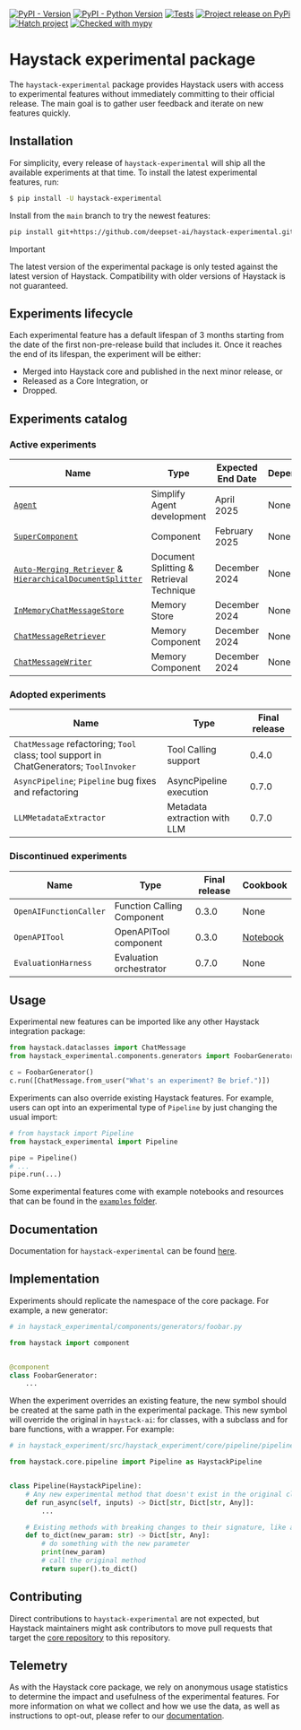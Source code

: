 [![PyPI - Version](https://img.shields.io/pypi/v/haystack-experimental.svg)](https://pypi.org/project/haystack-experimental)
[![PyPI - Python Version](https://img.shields.io/pypi/pyversions/haystack-experimental.svg)](https://pypi.org/project/haystack-experimental)
[![Tests](https://github.com/deepset-ai/haystack-experimental/actions/workflows/tests.yml/badge.svg)](https://github.com/deepset-ai/haystack-experimental/actions/workflows/tests.yml)
[![Project release on PyPi](https://github.com/deepset-ai/haystack-experimental/actions/workflows/pypi_release.yml/badge.svg)](https://github.com/deepset-ai/haystack-experimental/actions/workflows/pypi_release.yml)
[![Hatch project](https://img.shields.io/badge/%F0%9F%A5%9A-Hatch-4051b5.svg)](https://github.com/pypa/hatch)
[![Checked with mypy](https://www.mypy-lang.org/static/mypy_badge.svg)](https://mypy-lang.org/)

# Haystack experimental package

The `haystack-experimental` package provides Haystack users with access to experimental features without immediately
committing to their official release. The main goal is to gather user feedback and iterate on new features quickly.

## Installation

For simplicity, every release of `haystack-experimental` will ship all the available experiments at that time. To
install the latest experimental features, run:

```sh
$ pip install -U haystack-experimental
```

Install from the `main` branch to try the newest features:
```sh
pip install git+https://github.com/deepset-ai/haystack-experimental.git@main
```

> [!IMPORTANT]
> The latest version of the experimental package is only tested against the latest version of Haystack. Compatibility
> with older versions of Haystack is not guaranteed.

## Experiments lifecycle

Each experimental feature has a default lifespan of 3 months starting from the date of the first non-pre-release build
that includes it. Once it reaches the end of its lifespan, the experiment will be either:

- Merged into Haystack core and published in the next minor release, or
- Released as a Core Integration, or
- Dropped.

## Experiments catalog

### Active experiments

| Name                                                                | Type                                     | Expected End Date | Dependencies | Cookbook                                                                                                                                                                                                                                                               | Discussion                                                                     |
|---------------------------------------------------------------------|------------------------------------------|-------------------|--------------|------------------------------------------------------------------------------------------------------------------------------------------------------------------------------------------------------------------------------------------------------------------------|--------------------------------------------------------------------------------|
| [`Agent`][1]                                                        | Simplify Agent development               | April 2025        | None         | <a href="https://colab.research.google.com/github/deepset-ai/haystack-cookbook/blob/main/notebooks/github_issue_resolver_agent.ipynb" target="_parent"><img src="https://colab.research.google.com/assets/colab-badge.svg" alt="Open In Colab"/>                       | [Discuss](https://github.com/deepset-ai/haystack-experimental/discussions/189) |
| [`SuperComponent`][2]                                               | Component                                | February 2025     | None         |                                                                                                                                                                                                                                                                        | [Discuss](https://github.com/deepset-ai/haystack-experimental/discussions/189) |
| [`Auto-Merging Retriever`][4] & [`HierarchicalDocumentSplitter`][5] | Document Splitting & Retrieval Technique | December 2024     | None         | <a href="https://colab.research.google.com/github/deepset-ai/haystack-cookbook/blob/main/notebooks/auto_merging_retriever.ipynb" target="_parent"><img src="https://colab.research.google.com/assets/colab-badge.svg" alt="Open In Colab"/>                            | [Discuss](https://github.com/deepset-ai/haystack-experimental/discussions/78)  |
| [`InMemoryChatMessageStore`][6]                                     | Memory Store                             | December 2024     | None         | <a href="https://colab.research.google.com/github/deepset-ai/haystack-cookbook/blob/main/notebooks/conversational_rag_using_memory.ipynb" target="_parent"><img src="https://colab.research.google.com/assets/colab-badge.svg" alt="Open In Colab"/>                   | [Discuss](https://github.com/deepset-ai/haystack-experimental/discussions/75)  |
| [`ChatMessageRetriever`][7]                                         | Memory Component                         | December 2024     | None         | <a href="https://colab.research.google.com/github/deepset-ai/haystack-cookbook/blob/main/notebooks/conversational_rag_using_memory.ipynb" target="_parent"><img src="https://colab.research.google.com/assets/colab-badge.svg" alt="Open In Colab"/>                   | [Discuss](https://github.com/deepset-ai/haystack-experimental/discussions/75)  |
| [`ChatMessageWriter`][8]                                            | Memory Component                         | December 2024     | None         | <a href="https://colab.research.google.com/github/deepset-ai/haystack-cookbook/blob/main/notebooks/conversational_rag_using_memory.ipynb" target="_parent"><img src="https://colab.research.google.com/assets/colab-badge.svg" alt="Open In Colab"/>                   | [Discuss](https://github.com/deepset-ai/haystack-experimental/discussions/75)  |

[1]: https://github.com/deepset-ai/haystack-experimental/blob/main/haystack_experimental/components/agents/agent.py
[2]: https://github.com/deepset-ai/haystack-experimental/blob/main/haystack_experimental/core/super_component/super_component.py
[4]: https://github.com/deepset-ai/haystack-experimental/blob/main/haystack_experimental/components/retrievers/auto_merging_retriever.py
[5]: https://github.com/deepset-ai/haystack-experimental/blob/main/haystack_experimental/components/splitters/hierarchical_doc_splitter.py
[6]: https://github.com/deepset-ai/haystack-experimental/blob/main/haystack_experimental/chat_message_stores/in_memory.py
[7]: https://github.com/deepset-ai/haystack-experimental/blob/main/haystack_experimental/components/retrievers/chat_message_retriever.py
[8]: https://github.com/deepset-ai/haystack-experimental/blob/main/haystack_experimental/components/writers/chat_message_writer.py

### Adopted experiments
| Name                                                                                   | Type                           | Final release |
|----------------------------------------------------------------------------------------|--------------------------------|---------------|
| `ChatMessage` refactoring; `Tool` class; tool support in ChatGenerators; `ToolInvoker` | Tool Calling support           | 0.4.0         |
| `AsyncPipeline`; `Pipeline` bug fixes and refactoring                                  | AsyncPipeline execution        | 0.7.0         |
| `LLMMetadataExtractor`                                                                 | Metadata extraction with LLM   | 0.7.0         |

### Discontinued experiments

| Name                   | Type                       | Final release | Cookbook                                                                                                                                 |
|------------------------|----------------------------|---------------|------------------------------------------------------------------------------------------------------------------------------------------|
| `OpenAIFunctionCaller` | Function Calling Component | 0.3.0         | None                                                                                                                                     |
| `OpenAPITool`          | OpenAPITool component      | 0.3.0         | [Notebook](https://github.com/deepset-ai/haystack-experimental/blob/fe20b69b31243f8a3976e4661d9aa8c88a2847d2/examples/openapitool.ipynb) |
| `EvaluationHarness`    | Evaluation orchestrator    | 0.7.0         | None                                                                                                                                     |

## Usage

Experimental new features can be imported like any other Haystack integration package:

```python
from haystack.dataclasses import ChatMessage
from haystack_experimental.components.generators import FoobarGenerator

c = FoobarGenerator()
c.run([ChatMessage.from_user("What's an experiment? Be brief.")])
```

Experiments can also override existing Haystack features. For example, users can opt into an experimental type of
`Pipeline` by just changing the usual import:

```python
# from haystack import Pipeline
from haystack_experimental import Pipeline

pipe = Pipeline()
# ...
pipe.run(...)
```

Some experimental features come with example notebooks and resources that can be found in the [`examples` folder](https://github.com/deepset-ai/haystack-experimental/tree/main/examples).

## Documentation

Documentation for `haystack-experimental` can be found [here](https://docs.haystack.deepset.ai/reference/experimental-data-classes-api).

## Implementation

Experiments should replicate the namespace of the core package. For example, a new generator:

```python
# in haystack_experimental/components/generators/foobar.py

from haystack import component


@component
class FoobarGenerator:
    ...

```

When the experiment overrides an existing feature, the new symbol should be created at the same path in the experimental
package. This new symbol will override the original in `haystack-ai`: for classes, with a subclass and for bare
functions, with a wrapper. For example:

```python
# in haystack_experiment/src/haystack_experiment/core/pipeline/pipeline.py

from haystack.core.pipeline import Pipeline as HaystackPipeline


class Pipeline(HaystackPipeline):
    # Any new experimental method that doesn't exist in the original class
    def run_async(self, inputs) -> Dict[str, Dict[str, Any]]:
        ...

    # Existing methods with breaking changes to their signature, like adding a new mandatory param
    def to_dict(new_param: str) -> Dict[str, Any]:
        # do something with the new parameter
        print(new_param)
        # call the original method
        return super().to_dict()

```

## Contributing

Direct contributions to `haystack-experimental` are not expected, but Haystack maintainers might ask contributors to move pull requests that target the [core repository](https://github.com/deepset-ai/haystack) to this repository.

## Telemetry

As with the Haystack core package, we rely on anonymous usage statistics to determine the impact and usefulness of the experimental features. For more information on what we collect and how we use the data, as well as instructions to opt-out, please refer to our [documentation](https://docs.haystack.deepset.ai/docs/telemetry).
